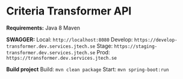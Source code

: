 # Criteria Transformer API

**Requirements:**
Java 8
Maven

**SWAGGER:** 
Local: `http://localhost:8080`
Develop: `https://develop-transformer.dev.services.jtech.se`
Stage: `https://staging-transformer.dev.services.jtech.se`
Prod: `https://transformer.dev.services.jtech.se`

**Build project**
Build: `mvn clean package`
Start: `mvn spring-boot:run`
